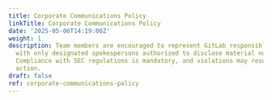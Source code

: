 ```yaml
---
title: Corporate Communications Policy
linkTitle: Corporate Communications Policy
date: '2025-05-06T14:19:00Z'
weight: 1
description: Team members are encouraged to represent GitLab responsibly in communications,
  with only designated spokespersons authorized to disclose material non-public information.
  Compliance with SEC regulations is mandatory, and violations may result in disciplinary
  action.
draft: false
ref: corporate-communications-policy
---
```


